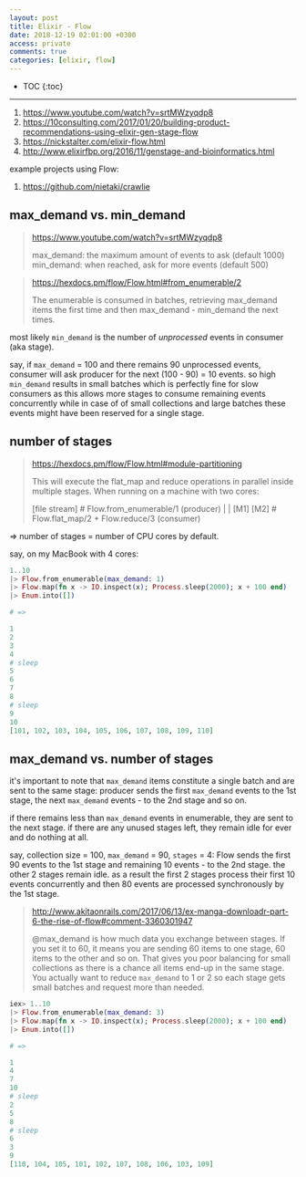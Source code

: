 ```yaml
---
layout: post
title: Elixir - Flow
date: 2018-12-19 02:01:00 +0300
access: private
comments: true
categories: [elixir, flow]
---
```


<!-- more -->

* TOC
{:toc}
<hr>

1. <https://www.youtube.com/watch?v=srtMWzyqdp8>
2. <https://10consulting.com/2017/01/20/building-product-recommendations-using-elixir-gen-stage-flow>
3. <https://nickstalter.com/elixir-flow.html>
4. <http://www.elixirfbp.org/2016/11/genstage-and-bioinformatics.html>

example projects using Flow:

1. <https://github.com/nietaki/crawlie>

max_demand vs. min_demand
-------------------------

> <https://www.youtube.com/watch?v=srtMWzyqdp8>
>
> max_demand: the maximum amount of events to ask (default 1000)
> min_demand: when reached, ask for more events (default 500)

> <https://hexdocs.pm/flow/Flow.html#from_enumerable/2>
>
> The enumerable is consumed in batches, retrieving max_demand items
> the first time and then max_demand - min_demand the next times.

most likely `min_demand` is the number of *unprocessed* events in consumer
(aka stage).

say, if `max_demand` = 100 and there remains 90 unprocessed events, consumer
will ask producer for the next (100 - 90) = 10 events. so high `min_demand`
results in small batches which is perfectly fine for slow consumers as this
allows more stages to consume remaining events concurrently while in case of
of small collections and large batches these events might have been reserved
for a single stage.

number of stages
----------------

> <https://hexdocs.pm/flow/Flow.html#module-partitioning>
>
> This will execute the flat_map and reduce operations in parallel
> inside multiple stages. When running on a machine with two cores:
>
> [file stream]  # Flow.from_enumerable/1 (producer)
>    |    |
>  [M1]  [M2]    # Flow.flat_map/2 + Flow.reduce/3 (consumer)

=> number of stages = number of CPU cores by default.

say, on my MacBook with 4 cores:

```elixir
1..10
|> Flow.from_enumerable(max_demand: 1)
|> Flow.map(fn x -> IO.inspect(x); Process.sleep(2000); x + 100 end)
|> Enum.into([])

# =>

1
2
3
4
# sleep
5
6
7
8
# sleep
9
10
[101, 102, 103, 104, 105, 106, 107, 108, 109, 110]
```

max_demand vs. number of stages
-------------------------------

it's important to note that `max_demand` items constitute a single batch and
are sent to the same stage: producer sends the first `max_demand` events to
the 1st stage, the next `max_demand` events - to the 2nd stage and so on.

if there remains less than `max_demand` events in enumerable, they are sent
to the next stage. if there are any unused stages left, they remain idle for
ever and do nothing at all.

say, collection size = 100, `max_demand` = 90, `stages` = 4: Flow sends the
first 90 events to the 1st stage and remaining 10 events - to the 2nd stage.
the other 2 stages remain idle. as a result the first 2 stages process their
first 10 events concurrently and then 80 events are processed synchronously
by the 1st stage.

> <http://www.akitaonrails.com/2017/06/13/ex-manga-downloadr-part-6-the-rise-of-flow#comment-3360301947>
>
> @max_demand is how much data you exchange between stages. If you set it to
> 60, it means you are sending 60 items to one stage, 60 items to the other
> and so on. That gives you poor balancing for small collections as there is
> a chance all items end-up in the same stage. You actually want to reduce
> `max_demand` to 1 or 2 so each stage gets small batches and request more
> than needed.

```elixir
iex> 1..10
|> Flow.from_enumerable(max_demand: 3)
|> Flow.map(fn x -> IO.inspect(x); Process.sleep(2000); x + 100 end)
|> Enum.into([])

# =>

1
4
7
10
# sleep
2
5
8
# sleep
6
3
9
[110, 104, 105, 101, 102, 107, 108, 106, 103, 109]
```

